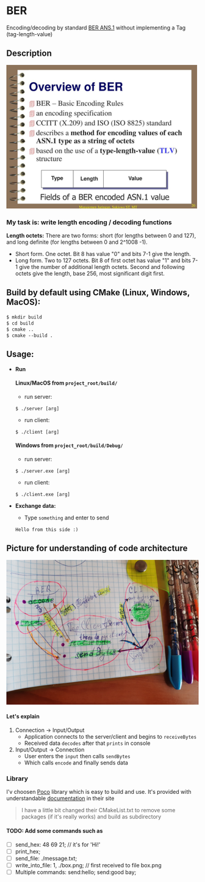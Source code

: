 # BER
Encoding/decoding by standard [BER ANS.1](https://docs.oracle.com/cd/E19476-01/821-0510/def-basic-encoding-rules.html) without implementing a Tag (tag-length-value)

## Description
<img src="materials/overview_of_BER.jpg" width=500>

### My task is: write length encoding / decoding functions
**Length octets:** There are two forms: short (for lengths between 0 and 127), and long definite (for lengths between 0 and 2^1008 -1).
  - Short form. One octet. Bit 8 has value "0" and bits 7-1 give the length.
  - Long form. Two to 127 octets. Bit 8 of first octet has value "1" and bits 7-1 give the number of additional length octets. Second and following octets give the length, base 256, most significant digit first.


## Build by default using CMake (Linux, Windows, MacOS):
```
$ mkdir build
$ cd build
$ cmake ..
$ cmake --build .
```

## Usage:
- **Run**
  #### Linux/MacOS from `project_root/build/`
  - run server:
  ```
  $ ./server [arg]
  ```
  - run client:
  ```
  $ ./client [arg]
  ```
  #### Windows from `project_root/build/Debug/`
  - run server:
  ```
  $ ./server.exe [arg]
  ```
  - run client:
  ```
  $ ./client.exe [arg]
  ```

- **Exchange data:**
  - Type `something` and enter to send
  ```
  Hello from this side :)
  ```

## Picture for understanding of code architecture
<img src="materials/architecture.jpg" width="630">

#### Let's explain
1. Connection -> Input/Output
    - Application connects to the server/client and begins to `receiveBytes`
    - Received data `decodes` after that `prints` in console
2. Input/Output -> Connection
    - User enters the `input` then calls `sendBytes`
    - Which calls `encode` and finally sends data

### Library
I'v choosen [Poco](https://github.com/pocoproject/poco) library which is easy to build and use. It's provided with understandable [documentation](https://pocoproject.org/docs/00200-GettingStarted.html) in their site
> I have a little bit changed their CMakeList.txt to remove some packages (if it's really works) and build as subdirectory

#### TODO: Add some commands such as
- [ ] send_hex: 48 69 21;  // it's for 'Hi!'
- [ ] print_hex;
- [ ] send_file: ./message.txt;
- [ ] write_into_file: 1, ./box.png;  // first received to file box.png
- [ ] Multiple commands: send:hello; send:good bay;
